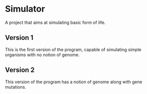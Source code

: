 # Simulator
A project that aims at simulating basic form of life.
## Version 1
This is the first version of the program, capable of simulating simple organisms with no notion of genome.
## Version 2
This version of the program has a notion of genome along with gene mutations.
